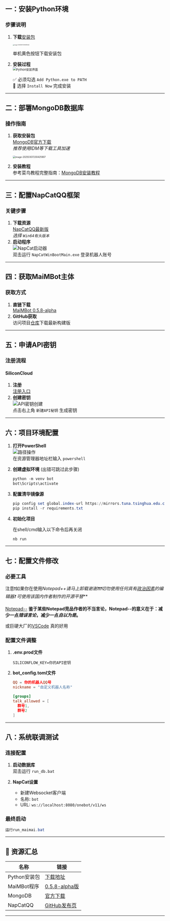 ## 一：安装Python环境

### 步骤说明

1. **下载**[安装包](https://www.python.org/downloads/)  

   <img src="https://zip-image.pages.dev/file/AgACAgUAAyEGAASIL8CVAAMKZ8saxfRoWJCPzj1nmdMVH7vH3eEAAtfGMRuICVlW1Gyk0xzvFHsBAAMCAAN3AAM2BA.png" alt="image-20250307230039422" style="zoom: 25%;" />

   单机黄色按钮下载安装包

2. **安装过程**  
   <img src="https://zip-image.pages.dev/file/AgACAgUAAyEGAASIL8CVAAMMZ8scf6pzzT58hSC1-SUXYr9uAdsAAubGMRuICVlWxkloUeFlWnEBAAMCAAN4AAM2BA.png" alt="Python安装界面" style="zoom:67%;" />  

   ✅ 必须勾选 `Add Python.exe to PATH`  
   🔘 选择 `Install Now` 完成安装

---

## 二：部署MongoDB数据库

### 操作指南

1. **获取安装包**  
   [MongoDB官方下载](https://fastdl.mongodb.org/windows/mongodb-windows-x86_64-8.0.5-signed.msi)  
   *推荐使用IDM等下载工具加速*

   <img src="https://zip-image.pages.dev/file/AgACAgUAAyEGAASIL8CVAAMJZ8sauA6a0rNHXOhYZORUnCVMeXgAAtbGMRuICVlWUz_BJiUCVq4BAAMCAAN4AAM2BA.png" alt="image-20250307230425907" style="zoom: 50%;" />

2. **安装教程**  
   参考菜鸟教程完整指南：[MongoDB安装教程](https://www.runoob.com/mongodb/mongodb-window-install.html)

---

## 三：配置NapCatQQ框架

### 关键步骤

1. **下载资源**  
   [NapCatQQ最新版](https://github.com/NapNeko/NapCatQQ/releases/)  
   *选择 `Win64有头版本`*
2. **启动程序**  
   ![NapCat启动器](https://i2.hdslb.com/bfs/new_dyn/3a9950df5b75386614cdcc0610c7d585442741548.png@412w.webp)  
   双击运行 `NapCatWinBootMain.exe` 登录机器人账号

---

## 四：获取MaiMBot主体

### 获取方式

1. **直链下载**  
   [MaiMBot 0.5.8-alpha](https://chouli.lanzout.com/iYZOh2pwjgwh)  
2. **GitHub获取**  
   访问项目[仓库](https://github.com/SengokuCola/MaiMBot)下载最新构建版

---

## 五：申请API密钥

### 注册流程

#### SiliconCloud

1. **注册**  
   [注册入口](https://cloud.siliconflow.cn/i/PIRi9yVx)
2. **创建密钥**  
   ![API密钥创建](https://zip-image.pages.dev/file/AgACAgUAAyEGAASIL8CVAAMNZ8sdQWDA7RWFUJBT2wUjW4t_cTAAAufGMRuICVlWju20CxOnA7cBAAMCAANtAAM2BA.webp)  
   点击右上角 `新建API秘钥` 生成密钥

---

## 六：项目环境配置

1. **打开PowerShell**  
   ![路径操作](https://zip-image.pages.dev/file/AgACAgUAAyEGAASIL8CVAAMQZ8sectU6fOetFSfQs41q3gQRD_MAAujGMRuICVlWb2trfFSzhXQBAAMCAANtAAM2BA.png)  
   在资源管理器地址栏输入 `powershell`

2. **创建虚拟环境**  (出错可跳过此步骤)

   ```powershell
   python -m venv bot
   bot\Scripts\activate 
   ```

3. **配置清华镜像源**  

   ```powershell
   pip config set global.index-url https://mirrors.tuna.tsinghua.edu.cn/pypi/web/simple
   pip install -r requirements.txt
   ```

4. **初始化项目**  

   在shell/cmd输入以下命令后再关闭

   ```powershell
   nb run
   ```

---

## 七：配置文件修改

### 必要工具

注意❗如果你在使用*Notepad++*请马上卸载谢谢❗❗❗切勿使用任何具有[政治因素](https://zhuanlan.zhihu.com/p/609192758)的编辑器❗ 可使用该国内作者制作的开源平替****

[Notepad--](https://gitee.com/cxasm/notepad--/releases/download/v3.2/Notepad--v3.2.0-plugin-Installer.exe)  **鉴于某些Notepad竞品作者的不当言论，Notepad--的意义在于：减少一点*错误言论*，减少一点*自以为是*。**

或巨硬大厂的[VSCode](https://code.visualstudio.com/download) 真的好用

### 配置文件调整

1. **.env.prod文件**  

   ```env
   SILICONFLOW_KEY=你的API密钥
   ```

2. **bot_config.toml文件**  

   ```toml
   QQ = 你的机器人QQ号
   nickname = "自定义机器人名称"
   
   [groups]
   talk_allowed = [
     群号1,
     群号2
   ]
   ```

---

## 八：系统联调测试

### 连接配置

1. **启动数据库**  
   双击运行 `run_db.bat`

2. **NapCat设置**  
   - 新建Websocket客户端  
   - 名称: `bot`  
   - URL: `ws://localhost:8080/onebot/v11/ws`

### 最终启动

```powershell
运行run_maimai.bat
```

---

## 📎 资源汇总

| 名称         | 链接                                                         |
| ------------ | ------------------------------------------------------------ |
| Python安装包 | [下载地址](https://www.python.org/downloads/)                |
| MaiMBot程序  | [0.5.8-alpha版](https://chouli.lanzout.com/iYZOh2pwjgwh)     |
| MongoDB      | [官方下载](https://fastdl.mongodb.org/windows/mongodb-windows-x86_64-8.0.5-signed.msi) |
| NapCatQQ     | [GitHub发布页](https://github.com/NapNeko/NapCatQQ/releases/) |

---
